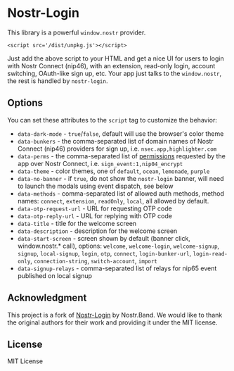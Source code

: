 Nostr-Login
===========

This library is a powerful `window.nostr` provider.

```
<script src='/dist/unpkg.js'></script>
```

Just add the above script to your HTML and 
get a nice UI for users to login with Nostr Connect (nip46), with an extension, read-only login,
account switching, OAuth-like sign up, etc. Your app just talks to the `window.nostr`, the rest is handled by `nostr-login`.

## Options

You can set these attributes to the `script` tag to customize the behavior:
- `data-dark-mode` - `true`/`false`, default will use the browser's color theme
- `data-bunkers` - the comma-separated list of domain names of Nostr Connect (nip46) providers for sign up, i.e. `nsec.app,highlighter.com`
- `data-perms` - the comma-separated list of [permissions](https://github.com/nostr-protocol/nips/blob/master/46.md#requested-permissions) requested by the app over Nostr Connect, i.e. `sign_event:1,nip04_encrypt`
- `data-theme` - color themes, one of `default`, `ocean`, `lemonade`, `purple`
- `data-no-banner` - if `true`, do not show the `nostr-login` banner, will need to launch the modals using event dispatch, see below
- `data-methods` - comma-separated list of allowed auth methods, method names: `connect`, `extension`, `readOnly`, `local`, all allowed by default.
- `data-otp-request-url` - URL for requesting OTP code
- `data-otp-reply-url` - URL for replying with OTP code
- `data-title` - title for the welcome screen
- `data-description` - description for the welcome screen
- `data-start-screen` - screen shown by default (banner click, window.nostr.* call), options: `welcome`, `welcome-login`, `welcome-signup`, `signup`, `local-signup`, `login`, `otp`, `connect`, `login-bunker-url`, `login-read-only`, `connection-string`, `switch-account`, `import`
- `data-signup-relays` - comma-separated list of relays for nip65 event published on local signup


## Acknowledgment

This project is a fork of [Nostr-Login](https://github.com/nostrband/nostr-login) by Nostr.Band. We would like to thank the original authors for their work and providing it under the MIT license.

## License

MIT License
